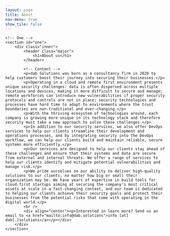 ```yaml
---
layout: page
title: About
nav-menu: true
show_tile: false
---
```



<!-- Main -->
<div id="main" class="alt">

    <!-- One -->
    <section id="one">
        <div class="inner">
            <header class="major">
                <h1>About us</h1>
            </header>

            <!-- Content -->
            <p>dab Solutions was born as a consultancy firm in 2020 to help customers boost their journey into securing their businesses.</p>
            <p>Operating in a cloud and remote first environment presents unique security challenges: data is often dispersed across multiple locations and devices, making it more difficult to secure and manage; remote workforces can introduce new vulnerabilities if proper security protocols and controls are not in place; security technologies and processes have hard time to adapt to environments where the trust boundaries are non-traditional and ever-changing.</p>
            <p>With the thriving ecosystem of technologies around, each company is growing more unique in its technology stack and therefore security must take a new approach to solve these challenges.</p>
            <p>In addition to our security services, we also offer DevOps services to help our clients streamline their development and operations processes, and by integrating security into the DevOps workflow, we can help our clients build and maintain reliable, secure systems more efficiently.</p>
            <p>Our services are designed to help our clients stay ahead of these challenges and ensure that their systems and data are secure from external and internal threats. We offer a range of services to help our clients identify and mitigate potential vulnerabilities and manage risk.</p>
            <p>We pride ourselves on our ability to deliver high-quality solutions to our clients, no matter how big or small their organization may be. We have years of expertise in build tools for cloud-first startups aiming at securing the company's most critical assets at scale in a fast-changing context, and our team is dedicated to helping our clients achieve their security goals and protect their businesses from the potential risks that come with operating in the digital world.</p>
            <br />
            <div align="center"><p>Interested in learn more? Send us an email to <a href="mailto:info@dab.solutions">info [at] dab[.]solutions</a></p></div>
        </div>
    </section>
</div>


